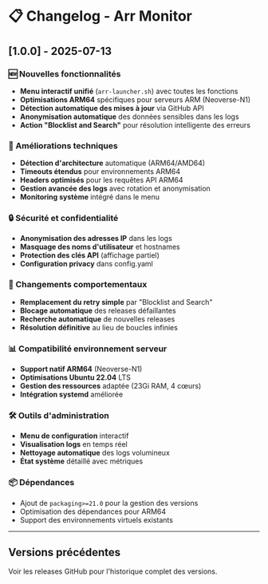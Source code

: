 # 📋 Changelog - Arr Monitor

## [1.0.0] - 2025-07-13

### 🆕 Nouvelles fonctionnalités
- **Menu interactif unifié** (`arr-launcher.sh`) avec toutes les fonctions
- **Optimisations ARM64** spécifiques pour serveurs ARM (Neoverse-N1)
- **Détection automatique des mises à jour** via GitHub API
- **Anonymisation automatique** des données sensibles dans les logs
- **Action "Blocklist and Search"** pour résolution intelligente des erreurs

### 🔧 Améliorations techniques
- **Détection d'architecture** automatique (ARM64/AMD64)
- **Timeouts étendus** pour environnements ARM64
- **Headers optimisés** pour les requêtes API ARM64
- **Gestion avancée des logs** avec rotation et anonymisation
- **Monitoring système** intégré dans le menu

### 🔒 Sécurité et confidentialité
- **Anonymisation des adresses IP** dans les logs
- **Masquage des noms d'utilisateur** et hostnames
- **Protection des clés API** (affichage partiel)
- **Configuration privacy** dans config.yaml

### 🎯 Changements comportementaux
- **Remplacement du retry simple** par "Blocklist and Search"
- **Blocage automatique** des releases défaillantes
- **Recherche automatique** de nouvelles releases
- **Résolution définitive** au lieu de boucles infinies

### 📊 Compatibilité environnement serveur
- **Support natif ARM64** (Neoverse-N1)
- **Optimisations Ubuntu 22.04** LTS
- **Gestion des ressources** adaptée (23Gi RAM, 4 cœurs)
- **Intégration systemd** améliorée

### 🛠️ Outils d'administration
- **Menu de configuration** interactif
- **Visualisation logs** en temps réel
- **Nettoyage automatique** des logs volumineux
- **État système** détaillé avec métriques

### 📦 Dépendances
- Ajout de `packaging>=21.0` pour la gestion des versions
- Optimisation des dépendances pour ARM64
- Support des environnements virtuels existants

---

## Versions précédentes

Voir les releases GitHub pour l'historique complet des versions.
